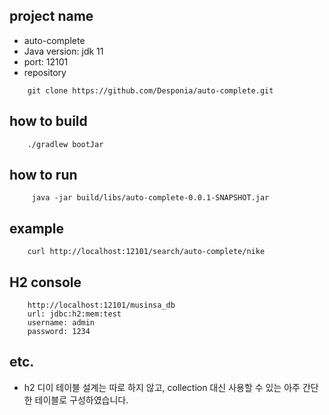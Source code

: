 
## project name
- auto-complete
- Java version: jdk 11
- port: 12101
- repository
```
    git clone https://github.com/Desponia/auto-complete.git
```

## how to build
```
    ./gradlew bootJar
```
## how to run
```
     java -jar build/libs/auto-complete-0.0.1-SNAPSHOT.jar
```

## example
```
    curl http://localhost:12101/search/auto-complete/nike
```

## H2 console
```
    http://localhost:12101/musinsa_db
    url: jdbc:h2:mem:test
    username: admin
    password: 1234
```

## etc.
- h2 디이 테이블 설계는 따로 하지 않고, collection 대신 사용할 수 있는 아주 간단한 테이블로 구성하였습니다.
